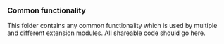 ### Common functionality

This folder contains any common functionality which is used by multiple and different extension modules. All shareable code should go here.
